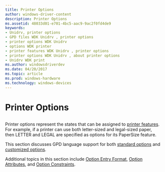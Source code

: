 ```yaml
---
title: Printer Options
author: windows-driver-content
description: Printer Options
ms.assetid: 48033d01-e701-4bc5-aac9-9ac2f0fd4de9
keywords:
- Unidrv, printer options
- GPD files WDK Unidrv , printer options
- printer options WDK Unidrv
- options WDK printer
- printer features WDK Unidrv , printer options
- printer options WDK Unidrv , about printer options
- Unidrv WDK print
ms.author: windowsdriverdev
ms.date: 04/20/2017
ms.topic: article
ms.prod: windows-hardware
ms.technology: windows-devices
---
```


# Printer Options


## <a href="" id="ddk-printer-options-gg"></a>


Printer options represent the states that can be assigned to [printer features](printer-features.md). For example, if a printer can use both letter-sized and legal-sized paper, then LETTER and LEGAL are specified as options for its PaperSize feature.

This section discusses GPD language support for both [standard options](standard-options.md) and [customized options](customized-options.md).

Additional topics in this section include [Option Entry Format](option-entry-format.md), [Option Attributes](option-attributes.md), and [Option Constraints](option-constraints.md).

 

 




